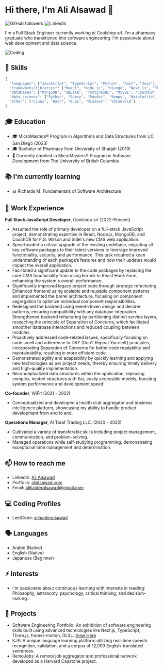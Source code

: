 # Hi there, I'm Ali Alsawad 👋

![GitHub followers](https://img.shields.io/github/followers/alialsawad?style=social)
![LinkedIn](https://img.shields.io/badge/-LinkedIn-blue?style=flat&logo=Linkedin&logoColor=white&link=https://www.linkedin.com/in/ali-al-sawad/)

I'm a Full Stack Engineer currently working at Coolshop srl. I'm a pharmacy graduate who transitioned into software engineering. I'm passionate about web development and data science.

![Coding](https://media.giphy.com/media/Y4ak9Ki2GZCbJxAnJD/giphy.gif)

## 🚀 Skills

```python
{
  "languages": ["JavaScript", "TypeScript", "Python", "Rust", "Java"],
  "frameworks/libraries": ["React", "Node.js", "Django", "Next.js", "Three.js", "GraphQL", "Apollo", "Material UI", "Tailwind", "Yew.rs", "WebAssembly"],
  "databases": ["MongoDB", "SQLite", "PostgreSQL", "MySQL", "CouchDB", "Firebase"],
  "data_science": ["Python", "Spacy", "Pandas", "Numpy", "Matplotlib", "Scikit-learn", "TensorFlow", "Keras", "Statsmodels", "Seaborn"],
  "other": ["Linux", "Bash", "GLSL", "Windows", "VSCodeVim"]
}
```

## 🎓 Education

- 🎓 MicroMasters® Program in Algorithms and Data Structures from UC San Diego (2023)
- 🎓 Bachelor of Pharmacy from University of Sharjah (2019)
- 🔵 Currently enrolled in MicroMasters® Program in Software Development from The University of British Columbia

## 📚 I'm currently learning

- 📊 Richards M. Fundamentals of Software Architecture

## 🏢 Work Experience

**Full Stack JavaScript Developer**, Coolshop srl (2022-Present)

- Assumed the role of primary developer on a full-stack JavaScript project, demonstrating expertise in React, Node.js, MongoDB, and CouchDB for F.G. Wilson and Sidel's new CMS web application.
- Spearheaded a critical upgrade of the existing codebase, migrating all key software packages to their latest versions to leverage improved functionality, security, and performance. This task required a keen understanding of each package’s features and how their updates would impact the overall application. 
- Facilitated a significant update to the code packages by replacing the core CMS functionality from using Formik to React Hook Form, enhancing the system's overall performance.
- Significantly improved legacy project code through strategic refactoring. Enhanced frontend using scalable and reusable component patterns and implemented the barrel architecture, focusing on component segregation to optimize individual component responsibilities.
- Redesigned the backend using event-driven design and decider patterns, ensuring compatibility with any database integration. Strengthened backend refactoring by partitioning distinct service layers, respecting the principle of Separation of Concerns, which facilitated smoother database interactions and reduced coupling between modules.
- Proactively addressed code-related issues, specifically focusing on code smell and adherence to DRY (Don't Repeat Yourself) principles, incorporating Separation of Concerns for better code readability and maintainability, resulting in more efficient code.
- Demonstrated agility and adaptability by quickly learning and applying new technologies as per project needs, thereby ensuring timely delivery and high-quality implementation.
- Reconceptualized data structures within the application, replacing complex, nested structures with flat, easily accessible models, boosting system performance and development speed.

**Co-founder**, WiFit (2021 - 2022)

- Conceptualized and developed a health club aggregator and business intelligence platform, showcasing my ability to handle product development from end to end.

**Operations Manager**, Al Taraf Trading LLC. (2020 - 2022)

- Cultivated a variety of transferable skills including project management, communication, and problem-solving.
- Managed operations while self-studying programming, demonstrating exceptional time management and determination.

## 📫 How to reach me

- LinkedIn: [Ali Alsawad](https://www.linkedin.com/in/ali-al-sawad/)
- Portfolio: [alialsawad.com](https://alialsawad.com/)
- Email: [alihaideralsawad@gmail.com](mailto:alihaideralsawad@gmail.com)

## 💻 Coding Profiles

- LeetCode: [alihaideralsawad](https://leetcode.com/alihaideralsawad/)

## 🗣️ Languages

- Arabic (Native)
- English (Native)
- Japanese (Beginner)

## ⚡ Interests

- I'm passionate about continuous learning with interests in reading: Philosophy, astronomy, psychology, critical thinking, and decision-making.

## 💼 Projects

- Software Engineering Portfolio: An exhibition of software engineering skills built using advanced technologies like Next.js, TypeScript, Three.js, framer-motion, GLSL. [View Here](https://alialsawad.com/)
- KJE: A unique language learning platform utilizing real-time speech recognition, validation, and a corpus of 12,000 English-translated sentences.
- RemoJobs: A remote job aggregator and professional network developed as a Harvard Capstone project.
